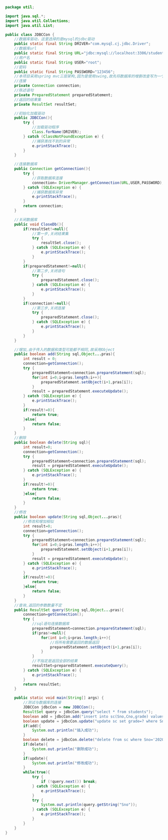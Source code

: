 ﻿```java
package util;

import java.sql.*;
import java.util.Collections;
import java.util.List;

public class JDBCCon {
    //数据库驱动，这里选择的是mysql的jdbc驱动
    public static final String DRIVER="com.mysql.cj.jdbc.Driver";
    //数据库url
    public static final String URL="jdbc:mysql://localhost:3306/student-grades";
    //用户名
    public static final String USER="root";
    //密码
    public static final String PASSWORD="123456";
    //本项目采用spring mvc三层架构,因为是使用swing,故先将数据库的增删改查写为一个公共的，就不用每次都连接数据库驱动了
    //连接
    private Connection connection;
    //陈述语句
    private PreparedStatement preparedStatement;
    //返回的结果集
    private ResultSet resultSet;

    //初始化加载驱动
    public JDBCCon(){
        try {
            //加载驱动程序
            Class.forName(DRIVER);
        } catch (ClassNotFoundException e) {
            //捕获类找不到的异常
            e.printStackTrace();
        }
    }

    //连接数据库
    public Connection getConnection(){
        try {
            //获取数据库连接
            connection= DriverManager.getConnection(URL,USER,PASSWORD);
        } catch (SQLException e) {
            //捕获数据库异常
            e.printStackTrace();
        }
        return connection;
    }

    //关闭数据库
    public void CloseDb(){
        if(resultSet!=null){
            //第一步,关闭结果集
            try {
                resultSet.close();
            } catch (SQLException e) {
                e.printStackTrace();
            }
        }
        if(preparedStatement!=null){
            //第二步,关闭语句
            try {
                preparedStatement.close();
            } catch (SQLException e) {
                e.printStackTrace();
            }
        }
        if(connection!=null){
            //第三步,关闭连接
            try {
                preparedStatement.close();
            } catch (SQLException e) {
                e.printStackTrace();
            }
        }
    }

    //增加,由于传入的数据和类型可能都不相同,故采用Object
    public boolean add(String sql,Object...pras){
        int result = 0;
        connection=getConnection();
        try {
            preparedStatement=connection.prepareStatement(sql);
            for(int i=0;i<pras.length;i++){
                preparedStatement.setObject(i+1,pras[i]);
            }
            result = preparedStatement.executeUpdate();
        } catch (SQLException e) {
            e.printStackTrace();
        }
        if(result!=0){
            return true;
        }else{
            return false;
        }
    }
    //删除
    public boolean delete(String sql){
        int result=0;
        connection=getConnection();
        try {
            preparedStatement=connection.prepareStatement(sql);
            result = preparedStatement.executeUpdate();
        } catch (SQLException e) {
            e.printStackTrace();
        }
        if(result!=0){
            return true;
        }else{
            return false;
        }
    }
    //修改
    public boolean update(String sql,Object...pras){
        //修改和增加相似
        int result=0;
        connection=getConnection();
        try {
            preparedStatement=connection.prepareStatement(sql);
            for(int i=0;i<pras.length;i++){
                preparedStatement.setObject(i+1,pras[i]);
            }
            result = preparedStatement.executeUpdate();
        } catch (SQLException e) {
            e.printStackTrace();
        }
        if(result!=0){
            return true;
        }else{
            return false;
        }
    }
    //查询,返回的参数数量不定
    public ResultSet query(String sql,Object...pras){
        connection=getConnection();
        try {
            //sql语句连接数据库
            preparedStatement=connection.prepareStatement(sql);
            if(pras!=null){
                for(int i=0;i<pras.length;i++){
                    //将所有需要返回的数据返回
                    preparedStatement.setObject(i+1,pras[i]);
                }
            }
            //不指定是返回全部的结果
            resultSet=preparedStatement.executeQuery();
        } catch (SQLException e) {
            e.printStackTrace();
        }
        return resultSet;
    }

    public static void main(String[] args) {
        //测试与数据库的连接
        JDBCCon jdbcCon = new JDBCCon();
        ResultSet query = jdbcCon.query("select * from students");
        boolean add = jdbcCon.add("insert into sc(Sno,Cno,grade) values(?,?,?)", "2020211001001302", "2", "98");
        boolean update = jdbcCon.update("update sc set grade=? where Sno='2020211001001301'", 100);
        if(add){
            System.out.println("插入成功");
        }
        boolean delete = jdbcCon.delete("delete from sc where Sno='2020211001001302'");
        if(delete){
            System.out.println("删除成功");
        }
        if(update){
            System.out.println("修改成功");
        }
        while(true){
            try {
                if (!query.next()) break;
            } catch (SQLException e) {
                e.printStackTrace();
            }
            try {
                System.out.println(query.getString("Sno"));
            } catch (SQLException e) {
                e.printStackTrace();
            }
        }
    }
}

```

